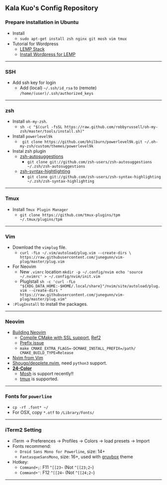 ## Kala Kuo's Config Repository

### Prepare installation in Ubuntu
- Install
  + `sudo apt-get install zsh nginx git mosh vim tmux`
- Tutorial for Wordpress 
  + [LEMP Stack](https://www.digitalocean.com/community/tutorials/how-to-install-linux-nginx-mysql-php-lemp-stack-in-ubuntu-16-04)
  + [Install Wordpress for LEMP](https://www.digitalocean.com/community/tutorials/how-to-install-wordpress-with-lemp-on-ubuntu-16-04)

---

### SSH
- Add ssh key for login
  + Add (local) `~/.ssh/id_rsa` to (remote) `/home/(user)/.ssh/authorized_keys`

---

### zsh
- Install `oh-my-zsh`.
  + `sh -c "$(curl -fsSL
  https://raw.github.com/robbyrussell/oh-my-zsh/master/tools/install.sh)"`
- Install `powerlevel9k`
  + ` git clone https://github.com/bhilburn/powerlevel9k.git ~/.oh-my-zsh/custom/themes/powerlevel9k`
- Instal zsh plugin
  + [zsh-autosuggestions](https://github.com/zsh-users/zsh-autosuggestions)
    + `git clone git://github.com/zsh-users/zsh-autosuggestions ~/.zsh/zsh-autosuggestions`
  + [zsh-syntax-hightlighting](https://github.com/zsh-users/zsh-syntax-highlighting/blob/master/INSTALL.md)
    + `git clone git://github.com/zsh-users/zsh-syntax-highlighting ~/.zsh/zsh-syntax-highlighting`

---

### Tmux
- Install `Tmux Plugin Manager`
  + `git clone https://github.com/tmux-plugins/tpm ~/.tmux/plugins/tpm`

---

### Vim 
- Download the `vimplug` file.
  + `curl -fLo ~/.vim/autoload/plug.vim --create-dirs \
    https://raw.githubusercontent.com/junegunn/vim-plug/master/plug.vim`
- For Neovim
  + New `.vimrc` location
    `mkdir -p ~/.config/nvim
     echo 'source ~/.nvimrc' > ~/.config/nvim/init.vim`
  + PlugIstall
    `sh -c 'curl -fLo "${XDG_DATA_HOME:-$HOME/.local/share}"/nvim/site/autoload/plug.vim --create-dirs " 
       https://raw.githubusercontent.com/junegunn/vim-plug/master/plug.vim"`
- `:PlugInstall` to install the packages.

---

### Neovim 
- [Building Neovim](https://github.com/neovim/neovim/wiki/Building-Neovim)
  + [Compile CMake with SSL support](https://github.com/neovim/neovim/issues/1469#issuecomment-63058312), [Ref2](http://stackoverflow.com/questions/29816529/unsupported-protocol-while-downlod-tar-gz-package)
  + [Prefix issue](https://github.com/neovim/neovim/issues/2111)
  + `make CMAKE_EXTRA_FLAGS=-DCMAKE_INSTALL_PREFIX=/path/ CMAKE_BUILD_TYPE=Release`
- [Nvim from Vim](https://neovim.io/doc/user/nvim_from_vim.html)
- [Shougo/deoplete.nvim](https://github.com/Shougo/deoplete.nvim), need `python3` support.
- [**24-Color**](https://gist.github.com/XVilka/8346728)
  + [Mosh](https://github.com/mobile-shell/mosh/issues/649) is support recently!! 
  + [tmux](http://sunaku.github.io/tmux-24bit-color.html#usage) is supported. 

---

### Fonts for `powerline`
- `cp -rf .font* ~/`
- For OSX, copy `*.otf` to `/Library/Fonts/`

---

### iTerm2 Setting
- iTerm -> Preferences -> Profiles -> Colors -> load presets -> Import
- Fonts recommend: 
  + `Droid Sans Mono for Powerline`, size: 14+
  + `FantasqueSansMono`, size: 16+, used with [gruvbox](https://github.com/morhetz/gruvbox) theme 
- Hotkey: 
  + `Command+;`: F11 `^[[23~` (Not `^[[23;2~`) 
  + `Command+'`: F12 `^[[24~` (Not `^[[24;2~`) 

---
